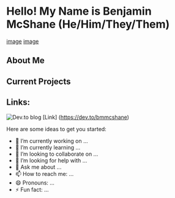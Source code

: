 # **Hello! My Name is Benjamin McShane (He/Him/They/Them)**
[image](url)
[image](url)

## About Me

## Current Projects

## Links:

![Dev.to blog](https://img.shields.io/badge/dev.to-0A0A0A?style=for-the-badge&logo=dev.to&logoColor=white)
[Link] (https://dev.to/bmmcshane)





Here are some ideas to get you started:

- 🔭 I’m currently working on ...
- 🌱 I’m currently learning ...
- 👯 I’m looking to collaborate on ...
- 🤔 I’m looking for help with ...
- 💬 Ask me about ...
- 📫 How to reach me: ...
- 😄 Pronouns: ...
- ⚡ Fun fact: ...

